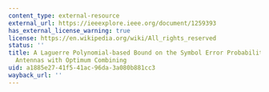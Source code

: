 ```yaml
---
content_type: external-resource
external_url: https://ieeexplore.ieee.org/document/1259393
has_external_license_warning: true
license: https://en.wikipedia.org/wiki/All_rights_reserved
status: ''
title: A Laguerre Polynomial-based Bound on the Symbol Error Probability for Adaptive
  Antennas with Optimum Combining
uid: a1885e27-41f5-41ac-96da-3a080b881cc3
wayback_url: ''
---
```

